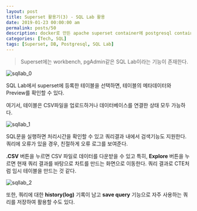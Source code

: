 ```yaml
---
layout: post
title: Superset 활용기(3) - SQL Lab 활용
date: 2019-01-23 00:00:00 am
permalink: posts/50
description: docker로 만든 apache superset container에 postgresql container를 연동한다.
categories: [Tech, SQL]
tags: [Superset, DB, Postgresql, SQL Lab]
---
```


> Superset에는 workbench, pgAdmin같은 SQL Lab이라는 기능이 존재한다.

![sqllab_0]({{site.baseurl}}/assets/img/sql/sqllab_0.jpg)

SQL Lab에서 superset에 등록한 테이블을 선택하면, 테이블의 메타데이터와 Preview를 확인할 수 있다.

여기서, 테이블은 CSV파일을 업로드하거나 데이터베이스를 연결한 상태 모두 가능하다.

![sqllab_1]({{site.baseurl}}/assets/img/sql/sqllab_1.jpg)

SQL문을 실행하면 처리시간을 확인할 수 있고 쿼리결과 내에서 검색기능도 지원한다. 쿼리에 오류가 있을 경우, 친절하게 오류 로그를 보여준다.

**.CSV** 버튼을 누르면 CSV 파일로 데이터를 다운받을 수 있고 특히, **Explore** 버튼을 누르면 현재 쿼리 결과를 바탕으로 차트를 만드는 화면으로 이동한다. 쿼리 결과로 CTE처럼 임시 테이블을 만드는 것 같다.  

![sqllab_2]({{site.baseurl}}/assets/img/sql/sqllab_2.jpg)

또한, 쿼리에 대한 **history(log)** 기록이 남고 **save query** 기능으로 자주 사용하는 쿼리를 저장하여 활용할 수도 있다.